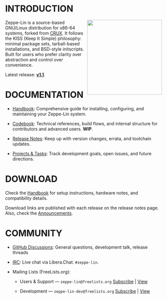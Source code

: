 
# INTRODUCTION

<img src="https://github.com/zeppe-lin/artwork/blob/master/v1.1.png?raw=true"
     style="float: right;" align="right" width="240px" height="240px">

Zeppe-Lin is a source-based GNU/Linux distribution for x86-64 systems, forked from
[CRUX](https://crux.nu).  It follows the KISS (Keep It Simple) philosophy:
minimal package sets, tarball-based installations, and BSD-style initscripts.
Built for users who prefer clarity over abstraction and control over convenience.

Latest release: [**v1.1**](https://zeppe-lin.github.io/relnotes-v1.1.html).

# DOCUMENTATION

* [Handbook](https://zeppe-lin.github.io/handbook.html):
  Comprehensive guide for installing, configuring, and maintaining your Zeppe-Lin system.
  
* [Codebook](https://zeppe-lin.github.io/codebook.html):
  Technical references, build flows, and internal structure for contributors and advanced users.
  **WIP**.

* [Release Notes](https://github.com/orgs/zeppe-lin/discussions/categories/announcements):
  Keep up with version changes, errata, and toolchain updates.

* [Projects & Tasks](https://github.com/orgs/zeppe-lin/projects):
  Track development goals, open issues, and future directions.
  
# DOWNLOAD

Check the [Handbook](https://zeppe-lin.github.io/handbook.html) for setup instructions,
hardware notes, and compatibility details.

Download links are published with each release on the release notes page.
Also, check the [Announcements](https://github.com/orgs/zeppe-lin/discussions/categories/announcements).

# COMMUNITY

* [GitHub Discussions](https://github.com/orgs/zeppe-lin/discussions):
  General questions, development talk, release threads

* [IRC](https://web.libera.chat/#zeppe-lin):
  Live chat via Libera.Chat: `#zeppe-lin`.

* Mailing Lists (FreeLists.org):
  
  * Users & Support — `zeppe-lin@freelists.org`
    [Subscribe](mailto:zeppe-lin-request@freelists.org?subject=subscribe) | [View](https://www.freelists.org/list/zeppe-lin)

  * Development — `zeppe-lin-dev@freelists.org`
    [Subscribe](mailto:zeppe-lin-dev-request@freelists.org?subject=subscribe) | [View](https://www.freelists.org/list/zeppe-lin-dev)
    
